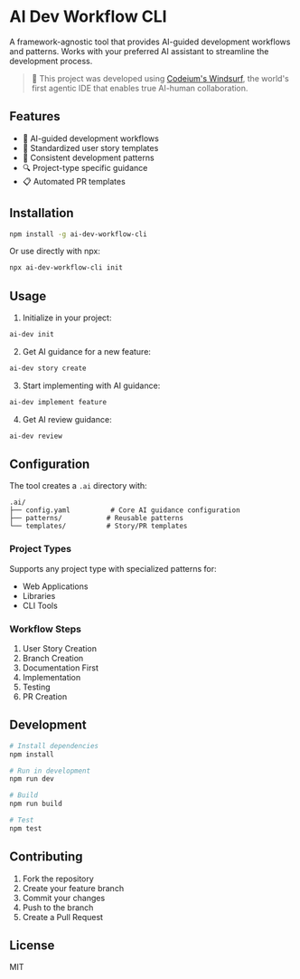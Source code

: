 # AI Dev Workflow CLI

A framework-agnostic tool that provides AI-guided development workflows and patterns. Works with your preferred AI assistant to streamline the development process.

> 🚀 This project was developed using [Codeium's Windsurf](https://codeium.com/windsurf), the world's first agentic IDE that enables true AI-human collaboration.

## Features

- 🤖 AI-guided development workflows
- 📝 Standardized user story templates
- 🔄 Consistent development patterns
- 🔍 Project-type specific guidance
- 📋 Automated PR templates

## Installation

```bash
npm install -g ai-dev-workflow-cli
```

Or use directly with npx:
```bash
npx ai-dev-workflow-cli init
```

## Usage

1. Initialize in your project:
```bash
ai-dev init
```

2. Get AI guidance for a new feature:
```bash
ai-dev story create
```

3. Start implementing with AI guidance:
```bash
ai-dev implement feature
```

4. Get AI review guidance:
```bash
ai-dev review
```

## Configuration

The tool creates a `.ai` directory with:

```
.ai/
├── config.yaml          # Core AI guidance configuration
├── patterns/           # Reusable patterns
└── templates/          # Story/PR templates
```

### Project Types

Supports any project type with specialized patterns for:
- Web Applications
- Libraries
- CLI Tools

### Workflow Steps

1. User Story Creation
2. Branch Creation
3. Documentation First
4. Implementation
5. Testing
6. PR Creation

## Development

```bash
# Install dependencies
npm install

# Run in development
npm run dev

# Build
npm run build

# Test
npm test
```

## Contributing

1. Fork the repository
2. Create your feature branch
3. Commit your changes
4. Push to the branch
5. Create a Pull Request

## License

MIT

